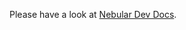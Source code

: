 Please have a look at [Nebular Dev Docs](https://github.com/akveo/react-native-ui-kitten/blob/master/DEV_DOCS.md).

